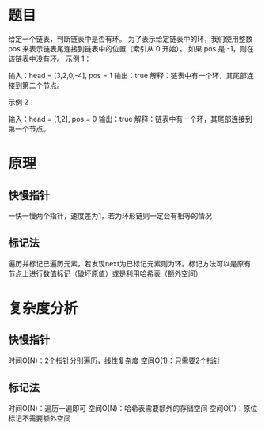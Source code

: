 # 题目
给定一个链表，判断链表中是否有环。
为了表示给定链表中的环，我们使用整数 pos 来表示链表尾连接到链表中的位置（索引从 0 开始）。 如果 pos 是 -1，则在该链表中没有环。
示例 1：

输入：head = [3,2,0,-4], pos = 1
输出：true
解释：链表中有一个环，其尾部连接到第二个节点。


示例 2：

输入：head = [1,2], pos = 0
输出：true
解释：链表中有一个环，其尾部连接到第一个节点。

# 原理
## 快慢指针
一快一慢两个指针，速度差为1，若为环形链则一定会有相等的情况

## 标记法
遍历并标记已遍历元素，若发现next为已标记元素则为环。标记方法可以是原有节点上进行数值标记（破坏原值）或是利用哈希表（额外空间）

# 复杂度分析
## 快慢指针
时间O(N)：2个指针分别遍历，线性复杂度
空间O(1)：只需要2个指针

## 标记法
时间O(N)：遍历一遍即可
空间O(N)：哈希表需要额外的存储空间
空间O(1)：原位标记不需要额外空间
